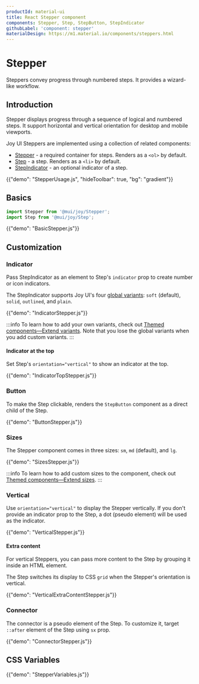 ```yaml
---
productId: material-ui
title: React Stepper component
components: Stepper, Step, StepButton, StepIndicator
githubLabel: 'component: stepper'
materialDesign: https://m1.material.io/components/steppers.html
---
```


# Stepper

<p class="description">Steppers convey progress through numbered steps. It provides a wizard-like workflow.</p>

## Introduction

Stepper displays progress through a sequence of logical and numbered steps. It support horizontal and vertical orientation for desktop and mobile viewports.

Joy UI Steppers are implemented using a collection of related components:

- [Stepper](#basics) - a required container for steps. Renders as a `<ol>` by default.
- [Step](#basics) - a step. Renders as a `<li>` by default.
- [StepIndicator](#indicator) - an optional indicator of a step.

{{"demo": "StepperUsage.js", "hideToolbar": true, "bg": "gradient"}}

## Basics

```jsx
import Stepper from '@mui/joy/Stepper';
import Step from '@mui/joy/Step';
```

{{"demo": "BasicStepper.js"}}

## Customization

### Indicator

Pass StepIndicator as an element to Step's `indicator` prop to create number or icon indicators.

The StepIndicator supports Joy UI's four [global variants](/joy-ui/main-features/global-variants/): `soft` (default), `solid`, `outlined`, and `plain`.

{{"demo": "IndicatorStepper.js"}}

:::info
To learn how to add your own variants, check out [Themed components—Extend variants](/joy-ui/customization/themed-components/#extend-variants).
Note that you lose the global variants when you add custom variants.
:::

#### Indicator at the top

Set Step's `orientation="vertical"` to show an indicator at the top.

{{"demo": "IndicatorTopStepper.js"}}

### Button

To make the Step clickable, renders the `StepButton` component as a direct child of the Step.

{{"demo": "ButtonStepper.js"}}

### Sizes

The Stepper component comes in three sizes: `sm`, `md` (default), and `lg`.

{{"demo": "SizesStepper.js"}}

:::info
To learn how to add custom sizes to the component, check out [Themed components—Extend sizes](/joy-ui/customization/themed-components/#extend-sizes).
:::

### Vertical

Use `orientation="vertical"` to display the Stepper vertically. If you don't provide an indicator prop to the Step, a dot (pseudo element) will be used as the indicator.

{{"demo": "VerticalStepper.js"}}

#### Extra content

For vertical Steppers, you can pass more content to the Step by grouping it inside an HTML element.

The Step switches its display to CSS `grid` when the Stepper's orientation is vertical.

{{"demo": "VerticalExtraContentStepper.js"}}

### Connector

The connector is a pseudo element of the Step. To customize it, target `::after` element of the Step using `sx` prop.

{{"demo": "ConnectorStepper.js"}}

## CSS Variables

{{"demo": "StepperVariables.js"}}
